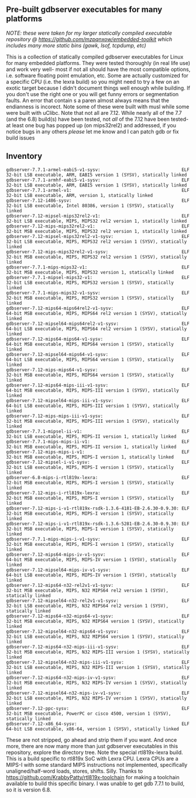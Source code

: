 ## Pre-built gdbserver executables for many platforms

*NOTE: these were taken for my larger statically compiled executable repository @ https://github.com/mzpqnxow/embedded-toolkit which includes many more static bins (gawk, lsof, tcpdump, etc)*

This is a collection of statically compiled gdbserver executables for Linux for many embedded platforms. They were tested thoroughly (in real life use)  and work very well- most if not all should have the most compatible options, i.e. software floating point emulation, etc. Some are actually customized for a specific CPU (i.e. the lexra build) so you might need to try a few on an exotic target because I didn't document things well enough while building. If you don't use the right one or you will get funny errors or segmentation faults. An error that contain s a paren almost always means that the endianness is incorect. Note some of these were built with musl while some were built with uClibc. Note that not all are 7.12. While nearly all of the 7.7 (and the 6.8) build(s) have been tested, not *all* of the 7.12 have been tested- at least one bug has popped up (on mips32rel2) and addressed, if you notice bugs in any others *please* let me know and I can patch gdb or fix build issues

## Inventory

```
gdbserver-7.7.1-armel-eabi5-v1-sysv:                               ELF 32-bit LSB executable, ARM, EABI5 version 1 (SYSV), statically linked
gdbserver-7.7.1-armhf-eabi5-v1-sysv:                               ELF 32-bit LSB executable, ARM, EABI5 version 1 (SYSV), statically linked
gdbserver-7.7.1-armel-v1:                                          ELF 32-bit LSB executable, ARM, version 1, statically linked
gdbserver-7.12-i486-sysv:                                          ELF 32-bit LSB executable, Intel 80386, version 1 (SYSV), statically linked
gdbserver-7.12-mipsel-mips32rel2-v1:                               ELF 32-bit LSB executable, MIPS, MIPS32 rel2 version 1, statically linked
gdbserver-7.12-mips-mips32rel2-v1:                                 ELF 32-bit MSB executable, MIPS, MIPS32 rel2 version 1, statically linked
gdbserver-7.12-mipsel-mips32rel2-v1-sysv:                          ELF 32-bit LSB executable, MIPS, MIPS32 rel2 version 1 (SYSV), statically linked
gdbserver-7.12-mips-mips32rel2-v1-sysv:                            ELF 32-bit MSB executable, MIPS, MIPS32 rel2 version 1 (SYSV), statically linked
gdbserver-7.7.1-mips-mips32-v1:                                    ELF 32-bit MSB executable, MIPS, MIPS32 version 1, statically linked
gdbserver-7.7.1-mipsel-mips32-v1:                                  ELF 32-bit LSB executable, MIPS, MIPS32 version 1 (SYSV), statically linked
gdbserver-7.7.1-mips-mips32-v1-sysv:                               ELF 32-bit MSB executable, MIPS, MIPS32 version 1 (SYSV), statically linked
gdbserver-7.12-mips64-mips64rel2-v1-sysv:                          ELF 64-bit MSB executable, MIPS, MIPS64 rel2 version 1 (SYSV), statically linked
gdbserver-7.12-mipsel64-mips64rel2-v1-sysv:                        ELF 64-bit LSB executable, MIPS, MIPS64 rel2 version 1 (SYSV), statically linked
gdbserver-7.12-mips64-mips64-v1-sysv:                              ELF 64-bit MSB executable, MIPS, MIPS64 version 1 (SYSV), statically linked
gdbserver-7.12-mipsel64-mips64-v1-sysv:                            ELF 64-bit LSB executable, MIPS, MIPS64 version 1 (SYSV), statically linked
gdbserver-7.12-mips-mips64-v1-sysv:                                ELF 32-bit MSB executable, MIPS, MIPS64 version 1 (SYSV), statically linked
gdbserver-7.12-mips64-mips-iii-v1-sysv:                            ELF 64-bit MSB executable, MIPS, MIPS-III version 1 (SYSV), statically linked
gdbserver-7.12-mipsel64-mips-iii-v1-sysv:                          ELF 64-bit LSB executable, MIPS, MIPS-III version 1 (SYSV), statically linked
gdbserver-7.12-mips-mips-iii-v1-sysv:                              ELF 32-bit MSB executable, MIPS, MIPS-III version 1 (SYSV), statically linked
gdbserver-7.7.1-mipsel-ii-v1:                                      ELF 32-bit LSB executable, MIPS, MIPS-II version 1, statically linked
gdbserver-7.7.1-mips-mips-ii-v1:                                   ELF 32-bit MSB executable, MIPS, MIPS-II version 1, statically linked
gdbserver-7.12-mips-mips-i-v1:                                     ELF 32-bit MSB executable, MIPS, MIPS-I version 1, statically linked
gdbserver-7.12-mipsel-i-v1-sysv:                                   ELF 32-bit LSB executable, MIPS, MIPS-I version 1 (SYSV), statically linked
gdbserver-6.8-mips-i-rtl819x-lexra:                                ELF 32-bit MSB executable, MIPS, MIPS-I version 1 (SYSV), statically linked
gdbserver-7.12-mips-i-rtl819x-lexra:                               ELF 32-bit MSB executable, MIPS, MIPS-I version 1 (SYSV), statically linked
gdbserver-7.12-mips-i-v1-rtl819x-rsdk-1.3.6-4181-EB-2.6.30-0.9.30: ELF 32-bit MSB executable, MIPS, MIPS-I version 1 (SYSV), statically linked
gdbserver-7.12-mips-i-v1-rtl819x-rsdk-1.3.6-5281-EB-2.6.30-0.9.30: ELF 32-bit MSB executable, MIPS, MIPS-I version 1 (SYSV), statically linked
gdbserver-7.7.1-mips-mips-i-v1-sysv:                               ELF 32-bit MSB executable, MIPS, MIPS-I version 1 (SYSV), statically linked
gdbserver-7.12-mips64-mips-iv-v1-sysv:                             ELF 64-bit MSB executable, MIPS, MIPS-IV version 1 (SYSV), statically linked
gdbserver-7.12-mipsel64-mips-iv-v1-sysv:                           ELF 64-bit LSB executable, MIPS, MIPS-IV version 1 (SYSV), statically linked
gdbserver-7.12-mips64-n32-rel2v1-v1-sysv:                          ELF 32-bit MSB executable, MIPS, N32 MIPS64 rel2 version 1 (SYSV), statically linked
gdbserver-7.12-mipsel64-n32-rel2v1-v1-sysv:                        ELF 32-bit LSB executable, MIPS, N32 MIPS64 rel2 version 1 (SYSV), statically linked
gdbserver-7.12-mips64-n32-mips64-v1-sysv:                          ELF 32-bit MSB executable, MIPS, N32 MIPS64 version 1 (SYSV), statically linked
gdbserver-7.12-mipsel64-n32-mips64-v1-sysv:                        ELF 32-bit LSB executable, MIPS, N32 MIPS64 version 1 (SYSV), statically linked
gdbserver-7.12-mips64-n32-mips-iii-v1-sysv:                        ELF 32-bit MSB executable, MIPS, N32 MIPS-III version 1 (SYSV), statically linked
gdbserver-7.12-mipsel64-n32-mips-iii-v1-sysv:                      ELF 32-bit LSB executable, MIPS, N32 MIPS-III version 1 (SYSV), statically linked
gdbserver-7.12-mips64-n32-mips-iv-v1-sysv:                         ELF 32-bit MSB executable, MIPS, N32 MIPS-IV version 1 (SYSV), statically linked
gdbserver-7.12-mipsel64-n32-mips-iv-v1-sysv:                       ELF 32-bit LSB executable, MIPS, N32 MIPS-IV version 1 (SYSV), statically linked
gdbserver-7.12-ppc-sysv:                                           ELF 32-bit MSB executable, PowerPC or cisco 4500, version 1 (SYSV), statically linked
gdbserver-7.12-x86_64-sysv:                                        ELF 64-bit LSB executable, x86-64, version 1 (SYSV), statically linked
```

These are not stripped, go ahead and strip them if you want. And once more, there are now many more than just gdbserver executables in this repository, explore the directory tree. Note the special rtl819x-lexra build. This is a build specific to rtl819x SoC with Lexra CPU. Lexra CPUs are a MIPS-I with some standard MIPS instructions not implemented, specifically unaligned/half-word loads, stores, shifts. Silly. Thanks to https://github.com/KrabbyPatty/rtl819x-toolchain for making a toolchain available to build this specific binary. I was unable to get gdb 7.7.1 to build, so it is version 6.8.

